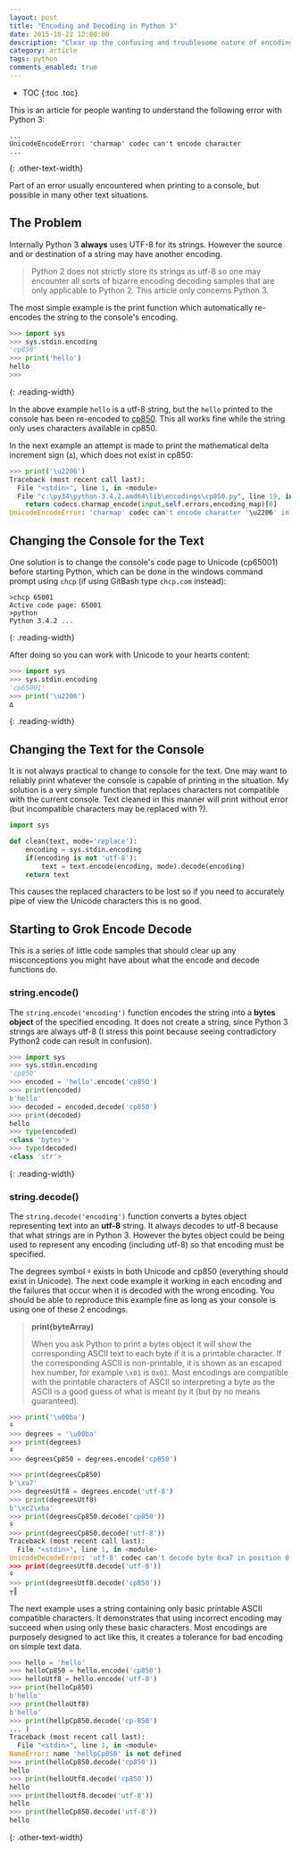 ```yaml
---
layout: post
title: "Encoding and Decoding in Python 3"
date: 2015-10-22 12:00:00
description: "Clear up the confusing and troublesome nature of encoding and decoding in Python 3, especially when utf-8 and the console is involved."
category: article
tags: python
comments_enabled: true
---
```


* TOC
{:toc .toc}

This is an article for people wanting to understand the following error with Python 3:

```
...
UnicodeEncodeError: 'charmap' codec can't encode character
...
```
{: .other-text-width}

Part of an error usually encountered when printing to a console, but possible in many other text situations.

## The Problem

Internally Python 3 __always__ uses UTF-8 for its strings.
However the source and or destination of a string may have another encoding.

> Python 2 does not strictly store its strings as utf-8 so one may encounter all sorts of bizarre encoding decoding samples that are only applicable to Python 2. This article only concerns Python 3.

The most simple example is the print function which automatically re-encodes the string to the console's encoding.

```python
>>> import sys
>>> sys.stdin.encoding
'cp850'
>>> print('hello')
hello
>>>
```
{: .reading-width}

In the above example `hello` is a utf-8 string, but the `hello` printed to the console has been re-encoded to [cp850](https://en.wikipedia.org/wiki/Code_page_850).
This all works fine while the string only uses characters available in cp850.

In the next example an attempt is made to print the mathematical delta increment sign (`∆`), which does not exist in cp850:

```python
>>> print('\u2206')
Traceback (most recent call last):
  File "<stdin>", line 1, in <module>
  File "c:\py34\python-3.4.2.amd64\lib\encodings\cp850.py", line 19, in encode
    return codecs.charmap_encode(input,self.errors,encoding_map)[0]
UnicodeEncodeError: 'charmap' codec can't encode character '\u2206' in position 0: character maps to <undefined>
```

## Changing the Console for the Text

One solution is to change the console's code page to Unicode (cp65001) before starting Python, which can be done in the windows command prompt using `chcp` (if using GitBash type `chcp.com` instead):


```
>chcp 65001
Active code page: 65001
>python
Python 3.4.2 ...
```
{: .reading-width}

After doing so you can work with Unicode to your hearts content:

```python
>>> import sys
>>> sys.stdin.encoding
'cp65001'
>>> print('\u2206')
∆
```
{: .reading-width}


## Changing the Text for the Console

It is not always practical to change to console for the text.
One may want to reliably print whatever the console is capable of printing in the situation.
My solution is a very simple function that replaces characters not compatible with the current console.
Text cleaned in this manner will print without error (but incompatible characters may be replaced with ?).

```python
import sys

def clean(text, mode='replace'):
    encoding = sys.stdin.encoding
    if(encoding is not 'utf-8'):
        text = text.encode(encoding, mode).decode(encoding)
    return text
```

This causes the replaced characters to be lost so if you need to accurately pipe of view the Unicode characters this is no good.


## Starting to Grok Encode Decode

This is a series of little code samples that should clear up any misconceptions you might have about what the encode and decode functions do.

### string.encode()

The `string.encode('encoding')` function encodes the string into a __bytes object__ of the specified encoding.
It does not create a string, since Python 3 strings are always utf-8 (I stress this point because seeing contradictory Python2 code can result in confusion).

```python
>>> import sys
>>> sys.stdin.encoding
'cp850'
>>> encoded = 'hello'.encode('cp850')
>>> print(encoded)
b'hello'
>>> decoded = encoded.decode('cp850')
>>> print(decoded)
hello
>>> type(encoded)
<class 'bytes'>
>>> type(decoded)
<class 'str'>
```
{: .reading-width}


### string.decode()

The `string.decode('encoding')` function converts a bytes object representing text into an __utf-8__ string.
It always decodes to utf-8 because that what strings are in Python 3.
However the bytes object could be being used to represent any encoding (including utf-8) so that encoding must be specified.

The degrees symbol `º` exists in both Unicode and cp850 (everything should exist in Unicode).
The next code example it working in each encoding and the failures that occur when it is decoded with the wrong encoding.
You should be able to reproduce this example fine as long as your console is using one of these 2 encodings.

> __print(byteArray)__
> 
> When you ask Python to print a bytes object it will show the corresponding ASCII text to each byte if it is a printable character.
> If the corresponding ASCII is non-printable, it is shown as an escaped hex number, for example `\x01` is `0x01`.
> Most encodings are compatible with the printable characters of ASCII so interpreting a byte as the ASCII is a good guess of what is meant by it (but by no means guaranteed).

```python
>>> print('\u00ba')
º
>>> degrees = '\u00ba'
>>> print(degrees)
º
>>> degreesCp850 = degrees.encode('cp850')

>>> print(degreesCp850)
b'\xa7'
>>> degreesUtf8 = degrees.encode('utf-8')
>>> print(degreesUtf8)
b'\xc2\xba'
>>> print(degreesCp850.decode('cp850'))
º
>>> print(degreesCp850.decode('utf-8'))
Traceback (most recent call last):
  File "<stdin>", line 1, in <module>
UnicodeDecodeError: 'utf-8' codec can't decode byte 0xa7 in position 0: invalid start byte
>>> print(degreesUtf8.decode('utf-8'))
º
>>> print(degreesUtf8.decode('cp850'))
┬║
```

The next example uses a string containing only basic printable ASCII compatible characters.
It demonstrates that using incorrect encoding may succeed when using only these basic characters.
Most encodings are purposely designed to act like this, it creates a tolerance for bad encoding on simple text data.

```python
>>> hello = 'hello'
>>> helloCp850 = hello.encode('cp850')
>>> helloUtf8 = hello.encode('utf-8')
>>> print(helloCp850)
b'hello'
>>> print(helloUtf8)
b'hello'
>>> print(hellpCp850.decode('cp-850')
... )
Traceback (most recent call last):
  File "<stdin>", line 1, in <module>
NameError: name 'hellpCp850' is not defined
>>> print(helloCp850.decode('cp850'))
hello
>>> print(helloUtf8.decode('cp850'))
hello
>>> print(helloUtf8.decode('utf-8'))
hello
>>> print(helloCp850.decode('utf-8'))
hello
```
{: .other-text-width}

